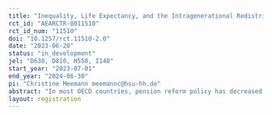 ```yaml
---
title: "Inequality, Life Expectancy, and the Intragenerational Redistribution Puzzle"
rct_id: "AEARCTR-0011510"
rct_id_num: "11510"
doi: "10.1257/rct.11510-2.0"
date: "2023-06-20"
status: "in_development"
jel: "D630, D810, H550, I140"
start_year: "2023-07-01"
end_year: "2024-06-30"
pi: "Christine Meemann meemannc@hsu-hh.de"
abstract: "In most OECD countries, pension reform policy has decreased the level of intragenerational redistribution over the last three decades, that is, redistribution among members of the same generation with high and low pension entitlements. This trend has occurred despite heterogeneity in life expectancy linked to socioeconomic status having a regressive impact on outcomes. This study contributes to solving this puzzle by means of a controlled laboratory experiment. We study the causal relationship between inequality of entitlements, mortality risk, and the size of redistribution in a stylized social security system. "
layout: registration
---
```


